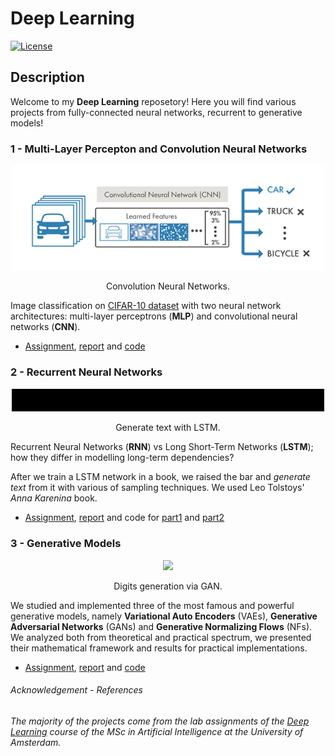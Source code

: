 # Deep Learning

[![License](http://img.shields.io/:license-mit-blue.svg)](LICENSE)

## Description
Welcome to my __Deep Learning__ reposetory! Here you will find various projects from fully-connected neural networks, recurrent to generative models!

### __1 - Multi-Layer Percepton and Convolution Neural Networks__

<p align="center">
  <img src="readme_imgs/cnn.png" width="500" />
</p>
<p align="center">
    Convolution Neural Networks.
</p>

Image classification on <a href="https://www.cs.toronto.edu/~kriz/cifar.html">CIFAR-10 dataset</a>  with two neural network architectures: multi-layer perceptrons (__MLP__) and convolutional neural networks (__CNN__).

- [Assignment](1-MLP_and_CNN/assignment_1.pdf), [report](1-MLP_and_CNN/gatopoulos_report_assignment1.pdf) and [code](1-MLP_and_CNN/code)


### __2 - Recurrent Neural Networks__

<p align="center">
  <img src="readme_imgs/lstm_b.gif" width="500" />
</p>
<p align="center">
    Generate text with LSTM.
</p>

Recurrent Neural Networks (__RNN__) vs Long Short-Term Networks (__LSTM__); how they differ in modelling long-term dependencies?

After we train a LSTM network in a book, we raised the bar and _generate text_ from it with various of sampling techniques. We used Leo Tolstoys' _Anna Karenina_ book.

- [Assignment](2-RNNs/assignment_2.pdf), [report](2-RNNs/gatopoulos_report_assignment2.pdf) and code for [part1](2-RNNs/part1) and [part2](2-RNNs/part2)


### __3 - Generative Models__
<p align="center">
  <img src="readme_imgs/generative_model_b.gif" width="130" />
</p>
<p align="center">
    Digits generation via GAN.
</p>

We studied and implemented three of the most famous and powerful generative models, namely __Variational Auto Encoders__ (VAEs), __Generative Adversarial Networks__ (GANs) and __Generative Normalizing Flows__ (NFs). We analyzed both from theoretical and practical spectrum, we presented their mathematical framework and results for practical implementations.

- [Assignment](3-Generative_models/assignment_3.pdf), [report](3-Generative_models/gatopoulos_report_assignment3.pdf) and [code](3-Generative_models/code) 

###### _Acknowledgement - References_

_The majority of the projects come from the lab assignments of the [Deep Learning](deeplearningamsterdam.github.io) course of the MSc in Artificial Intelligence at the University of Amsterdam._
